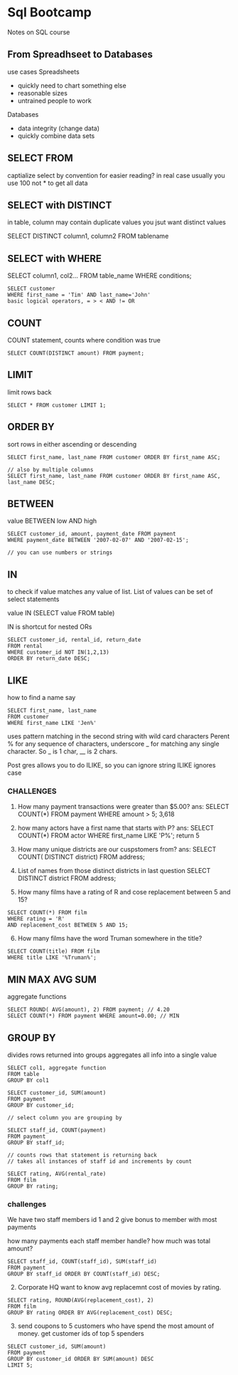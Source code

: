 # Sql Bootcamp

Notes on SQL course

## From Spreadhseet to Databases

use cases Spreadsheets
- quickly need to chart something else
- reasonable sizes
- untrained people to work 

Databases
- data integrity (change data)
- quickly combine data sets

## SELECT FROM
captialize select by convention for easier reading?
in real case usually you use 100 not * to get all data

## SELECT with DISTINCT
in table, column may contain duplicate values
you jsut want distinct values

SELECT DISTINCT column1, column2
FROM tablename

## SELECT with WHERE
SELECT column1, col2...
FROM table_name
WHERE conditions;

```
SELECT customer
WHERE first_name = 'Tim' AND last_name='John'
basic logical operators, = > < AND != OR
```

## COUNT
COUNT statement, counts where condition was true
```
SELECT COUNT(DISTINCT amount) FROM payment;
```

## LIMIT
limit rows back
```
SELECT * FROM customer LIMIT 1;
```

## ORDER BY
sort rows in either ascending or descending
```
SELECT first_name, last_name FROM customer ORDER BY first_name ASC;

// also by multiple columns
SELECT first_name, last_name FROM customer ORDER BY first_name ASC, last_name DESC;
```

## BETWEEN
value BETWEEN low AND high
```
SELECT customer_id, amount, payment_date FROM payment
WHERE payment_date BETWEEN '2007-02-07' AND '2007-02-15';

// you can use numbers or strings
```

## IN
to check if value matches any value of list. List of values can be set of select statements

value IN (SELECT value FROM table)

IN is shortcut for nested ORs

```
SELECT customer_id, rental_id, return_date 
FROM rental 
WHERE customer_id NOT IN(1,2,13) 
ORDER BY return_date DESC;
```

## LIKE
how to find a name say 
```
SELECT first_name, last_name
FROM customer
WHERE first_name LIKE 'Jen%'
```
uses pattern matching in the second
string with wild card characters
Perent % for any sequence of characters, underscore _ for matching any single character. So _ is 1 char, __ is 2 chars. 

Post gres allows you to do ILIKE, so you can ignore string
ILIKE ignores case

### CHALLENGES
1. How many payment transactions were greater than $5.00?
ans: SELECT COUNT(*) FROM payment WHERE amount > 5;
3,618

2. how many actors have a first name that starts with P?
ans: SELECT COUNT(*) FROM actor WHERE first_name LIKE 'P%';
return 5

3. How many unique districts are our cuspstomers from?
ans: SELECT COUNT( DISTINCT district) FROM address;

4. List of names from those distinct districts in last question
SELECT DISTINCT district FROM address;

5. How many films have a rating of R and cose replacement between 5 and 15?
```
SELECT COUNT(*) FROM film 
WHERE rating = 'R' 
AND replacement_cost BETWEEN 5 AND 15;
```

6. How many films have the word Truman somewhere in the title?
```
SELECT COUNT(title) FROM film 
WHERE title LIKE '%Truman%';
```

## MIN MAX AVG SUM
aggregate functions
```
SELECT ROUND( AVG(amount), 2) FROM payment; // 4.20
SELECT COUNT(*) FROM payment WHERE amount=0.00; // MIN

```

## GROUP BY
divides rows returned into groups
aggregates all info into a single value
```
SELECT col1, aggregate function
FROM table
GROUP BY col1

SELECT customer_id, SUM(amount)
FROM payment
GROUP BY customer_id;

// select column you are grouping by

SELECT staff_id, COUNT(payment)
FROM payment
GROUP BY staff_id;

// counts rows that statement is returning back
// takes all instances of staff id and increments by count

SELECT rating, AVG(rental_rate) 
FROM film
GROUP BY rating;
```

### challenges
We have two staff members id 1 and 2
give bonus to member with most payments

how many payments each staff member handle?
how much was total amount?

```
SELECT staff_id, COUNT(staff_id), SUM(staff_id)
FROM payment
GROUP BY staff_id ORDER BY COUNT(staff_id) DESC;
```

2. Corporate HQ want to know avg replacemnt cost of movies by rating.

```
SELECT rating, ROUND(AVG(replacement_cost), 2)
FROM film
GROUP BY rating ORDER BY AVG(replacement_cost) DESC;
```

3. send coupons to 5 customers who have spend the most amount of money.
get customer ids of top 5 spenders

```
SELECT customer_id, SUM(amount)
FROM payment 
GROUP BY customer_id ORDER BY SUM(amount) DESC
LIMIT 5;
```

